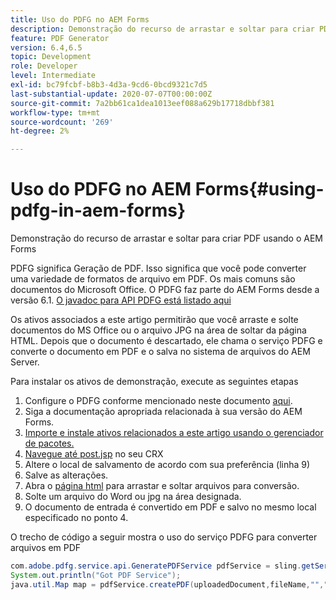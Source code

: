 ```yaml
---
title: Uso do PDFG no AEM Forms
description: Demonstração do recurso de arrastar e soltar para criar PDF usando o AEM Forms
feature: PDF Generator
version: 6.4,6.5
topic: Development
role: Developer
level: Intermediate
exl-id: bc79fcbf-b8b3-4d3a-9cd6-0bcd9321c7d5
last-substantial-update: 2020-07-07T00:00:00Z
source-git-commit: 7a2bb61ca1dea1013eef088a629b17718dbbf381
workflow-type: tm+mt
source-wordcount: '269'
ht-degree: 2%

---
```


# Uso do PDFG no AEM Forms{#using-pdfg-in-aem-forms}

Demonstração do recurso de arrastar e soltar para criar PDF usando o AEM Forms

PDFG significa Geração de PDF. Isso significa que você pode converter uma variedade de formatos de arquivo em PDF. Os mais comuns são documentos do Microsoft Office. O PDFG faz parte do AEM Forms desde a versão 6.1.
[O javadoc para API PDFG está listado aqui](https://www.adobe.io/experience-manager/reference-materials/6-5/forms/javadocs/index.html?com/adobe/fd/output/api/OutputService.html)

Os ativos associados a este artigo permitirão que você arraste e solte documentos do MS Office ou o arquivo JPG na área de soltar da página HTML. Depois que o documento é descartado, ele chama o serviço PDFG e converte o documento em PDF e o salva no sistema de arquivos do AEM Server.

Para instalar os ativos de demonstração, execute as seguintes etapas

1. Configure o PDFG conforme mencionado neste documento [aqui](https://helpx.adobe.com/br/experience-manager/6-4/forms/using/install-configure-pdf-generator.html).
1. Siga a documentação apropriada relacionada à sua versão do AEM Forms.
1. [Importe e instale ativos relacionados a este artigo usando o gerenciador de pacotes.](assets/createpdfgdemov2.zip)
1. [Navegue até post.jsp](http://localhost:4502/apps/AemFormsSamples/components/createPDF/POST.jsp) no seu CRX
1. Altere o local de salvamento de acordo com sua preferência (linha 9)
1. Salve as alterações.
1. Abra o [página html](http://localhost:4502/content/DocumentServices/CreatePDFG.html) para arrastar e soltar arquivos para conversão.
1. Solte um arquivo do Word ou jpg na área designada.
1. O documento de entrada é convertido em PDF e salvo no mesmo local especificado no ponto 4.

O trecho de código a seguir mostra o uso do serviço PDFG para converter arquivos em PDF

```java
com.adobe.pdfg.service.api.GeneratePDFService pdfService = sling.getService(com.adobe.pdfg.service.api.GeneratePDFService.class);
System.out.println("Got PDF Service");
java.util.Map map = pdfService.createPDF(uploadedDocument,fileName,"","Standard","No Security", null, null);
```

